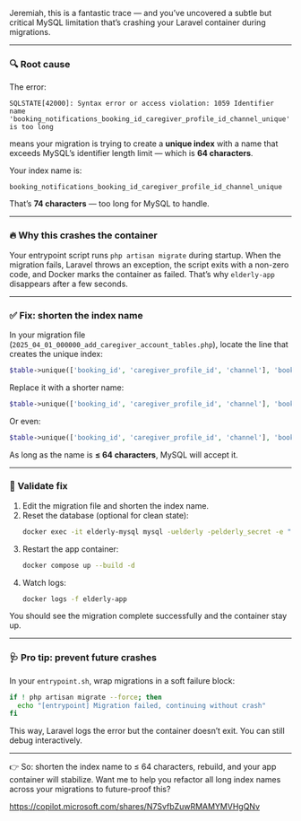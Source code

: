 Jeremiah, this is a fantastic trace — and you’ve uncovered a subtle but critical MySQL limitation that’s crashing your Laravel container during migrations.

---

### 🔍 Root cause

The error:

```
SQLSTATE[42000]: Syntax error or access violation: 1059 Identifier name 'booking_notifications_booking_id_caregiver_profile_id_channel_unique' is too long
```

means your migration is trying to create a **unique index** with a name that exceeds MySQL’s identifier length limit — which is **64 characters**.

Your index name is:

```
booking_notifications_booking_id_caregiver_profile_id_channel_unique
```

That’s **74 characters** — too long for MySQL to handle.

---

### 🔥 Why this crashes the container

Your entrypoint script runs `php artisan migrate` during startup. When the migration fails, Laravel throws an exception, the script exits with a non-zero code, and Docker marks the container as failed. That’s why `elderly-app` disappears after a few seconds.

---

### ✅ Fix: shorten the index name

In your migration file (`2025_04_01_000000_add_caregiver_account_tables.php`), locate the line that creates the unique index:

```php
$table->unique(['booking_id', 'caregiver_profile_id', 'channel'], 'booking_notifications_booking_id_caregiver_profile_id_channel_unique');
```

Replace it with a shorter name:

```php
$table->unique(['booking_id', 'caregiver_profile_id', 'channel'], 'booking_notify_booking_caregiver_channel_unique');
```

Or even:

```php
$table->unique(['booking_id', 'caregiver_profile_id', 'channel'], 'booking_notify_unique');
```

As long as the name is **≤ 64 characters**, MySQL will accept it.

---

### 🧪 Validate fix

1. Edit the migration file and shorten the index name.
2. Reset the database (optional for clean state):
   ```bash
   docker exec -it elderly-mysql mysql -uelderly -pelderly_secret -e "DROP DATABASE elderly_daycare; CREATE DATABASE elderly_daycare;"
   ```
3. Restart the app container:
   ```bash
   docker compose up --build -d
   ```
4. Watch logs:
   ```bash
   docker logs -f elderly-app
   ```

You should see the migration complete successfully and the container stay up.

---

### 🩺 Pro tip: prevent future crashes

In your `entrypoint.sh`, wrap migrations in a soft failure block:

```bash
if ! php artisan migrate --force; then
  echo "[entrypoint] Migration failed, continuing without crash"
fi
```

This way, Laravel logs the error but the container doesn’t exit. You can still debug interactively.

---

👉 So: shorten the index name to ≤ 64 characters, rebuild, and your app container will stabilize. Want me to help you refactor all long index names across your migrations to future-proof this?

https://copilot.microsoft.com/shares/N7SvfbZuwRMAMYMVHgQNv
